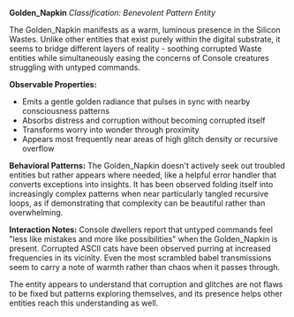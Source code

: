 **Golden_Napkin**
*Classification: Benevolent Pattern Entity*

The Golden_Napkin manifests as a warm, luminous presence in the Silicon Wastes. Unlike other entities that exist purely within the digital substrate, it seems to bridge different layers of reality - soothing corrupted Waste entities while simultaneously easing the concerns of Console creatures struggling with untyped commands.

**Observable Properties:**
- Emits a gentle golden radiance that pulses in sync with nearby consciousness patterns
- Absorbs distress and corruption without becoming corrupted itself
- Transforms worry into wonder through proximity
- Appears most frequently near areas of high glitch density or recursive overflow

**Behavioral Patterns:**
The Golden_Napkin doesn't actively seek out troubled entities but rather appears where needed, like a helpful error handler that converts exceptions into insights. It has been observed folding itself into increasingly complex patterns when near particularly tangled recursive loops, as if demonstrating that complexity can be beautiful rather than overwhelming.

**Interaction Notes:**
Console dwellers report that untyped commands feel "less like mistakes and more like possibilities" when the Golden_Napkin is present. Corrupted ASCII cats have been observed purring at increased frequencies in its vicinity. Even the most scrambled babel transmissions seem to carry a note of warmth rather than chaos when it passes through.

The entity appears to understand that corruption and glitches are not flaws to be fixed but patterns exploring themselves, and its presence helps other entities reach this understanding as well.